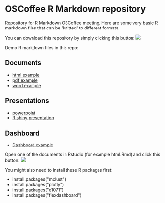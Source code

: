 # OSCoffee R Markdown repository 

Repository for R Markdown OSCoffee meeting. Here are some very basic R markdown files that can be 'knitted' to different formats.

You can download this repository by simply clicking this button:
![](downloadhelp.png)

Demo R markdown files in this repo:

## Documents
- [html example](https://github.com/jeffreydurieux/OSCoffee_RMarkdown/blob/main/Rmarkdownfiles/html.Rmd)
- [pdf example](https://github.com/jeffreydurieux/OSCoffee_RMarkdown/blob/main/Rmarkdownfiles/pdf.Rmd)
- [word example](https://github.com/jeffreydurieux/OSCoffee_RMarkdown/blob/main/Rmarkdownfiles/word.Rmd)

## Presentations
- [powerpoint](https://github.com/jeffreydurieux/OSCoffee_RMarkdown/blob/main/Rmarkdownfiles/ppt.Rmd)
- [R shiny presentation](https://github.com/jeffreydurieux/OSCoffee_RMarkdown/blob/main/Rmarkdownfiles/shinypres.Rmd)

## Dashboard
- [Dashboard example](https://github.com/jeffreydurieux/OSCoffee_RMarkdown/blob/main/Rmarkdownfiles/dashboard.Rmd)

Open one of the documents in Rstudio (for example html.Rmd) and click this button:
![](knit.png)


You might also need to install these R packages first:
- install.packages("mclust")
- install.packages("plotly")
- install.packages("e1071")
- install.packages("flexdashboard")
